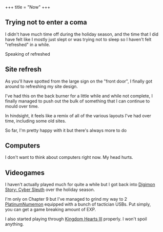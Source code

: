 +++
title = "Now"
+++

## Trying not to enter a coma

I didn't have much time off during the holiday season, and the time that I did have felt like I mostly just slept or was trying not to sleep so I haven't felt "refreshed" in a while.

Speaking of refreshed

## Site refresh

As you'll have spotted from the large sign on the "front door", I finally got around to refreshing my site design.

I've had this on the back burner for a little while and while not complete, I finally managed to push out the bulk of something that I can continue to mould over time.

In hindsight, it feels like a remix of all of the various layouts I've had over time, including some old sites.

So far, I'm pretty happy with it but there's always more to do

## Computers

I don't want to think about computers right now. My head hurts.

## Videogames

I haven't actually played much for quite a while but I got back into [Digimon Story: Cyber Sleuth](https://en.wikipedia.org/wiki/Digimon_Story:_Cyber_Sleuth) over the holiday season.

I'm only on Chapter 9 but I've managed to grind my way to 2 [PlatinumNumemon](https://digimon.fandom.com/wiki/PlatinumNumemon) equipped with a bunch of tactician USBs. Put simply, you can get a game breaking amount of EXP.

I also started playing through [Kingdom Hearts III](https://en.wikipedia.org/wiki/Kingdom_Hearts_III) properly. I won't spoil anything.
